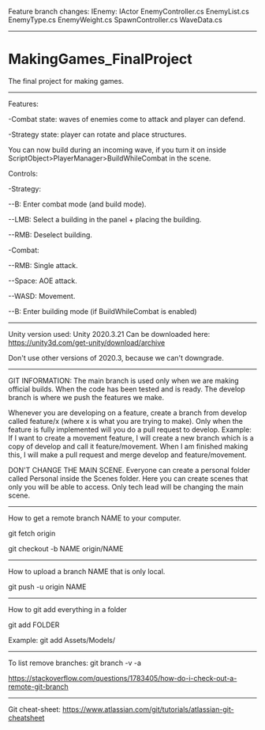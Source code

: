 Feature branch changes:
IEnemy: IActor
EnemyController.cs
EnemyList.cs
EnemyType.cs
EnemyWeight.cs
SpawnController.cs
WaveData.cs

----
# MakingGames_FinalProject
The final project for making games.

----

Features:

-Combat state: waves of enemies come to attack and player can defend.

-Strategy state: player can rotate and place structures.


You can now build during an incoming wave, if you turn it on inside ScriptObject>PlayerManager>BuildWhileCombat in the scene.


Controls:

-Strategy:

--B: Enter combat mode (and build mode).

--LMB: Select a building in the panel + placing the building.

--RMB: Deselect building.


-Combat:

--RMB: Single attack.

--Space: AOE attack.

--WASD: Movement.

--B: Enter building mode (if BuildWhileCombat is enabled)

-------------------------
Unity version used: Unity 2020.3.21
Can be downloaded here: https://unity3d.com/get-unity/download/archive

Don't use other versions of 2020.3, because we can't downgrade.

-------------------------
GIT INFORMATION:
The main branch is used only when we are making official builds. When the code has been tested and is ready.
The develop branch is where we push the features we make.

Whenever you are developing on a feature, create a branch from develop called feature/x (where x is what you are trying to make). 
Only when the feature is fully implemented will you do a pull request to develop. Example: If I want to create a movement feature, 
I will create a new branch which is a copy of develop and call it feature/movement. When I am finished making this, I will make a 
pull request and merge develop and feature/movement.

DON'T CHANGE THE MAIN SCENE. Everyone can create a personal folder called Personal inside the Scenes folder. Here you can create 
scenes that only you will be able to access. Only tech lead will be changing the main scene.

-------------------------
How to get a remote branch NAME to your computer.

git fetch origin

git checkout -b NAME origin/NAME

---
How to upload a branch NAME that is only local.

git push -u origin NAME

---
How to git add everything in a folder

git add FOLDER

Example: git add Assets/Models/

---
To list remove branches: git branch -v -a

https://stackoverflow.com/questions/1783405/how-do-i-check-out-a-remote-git-branch

-------------------------
Git cheat-sheet: https://www.atlassian.com/git/tutorials/atlassian-git-cheatsheet
